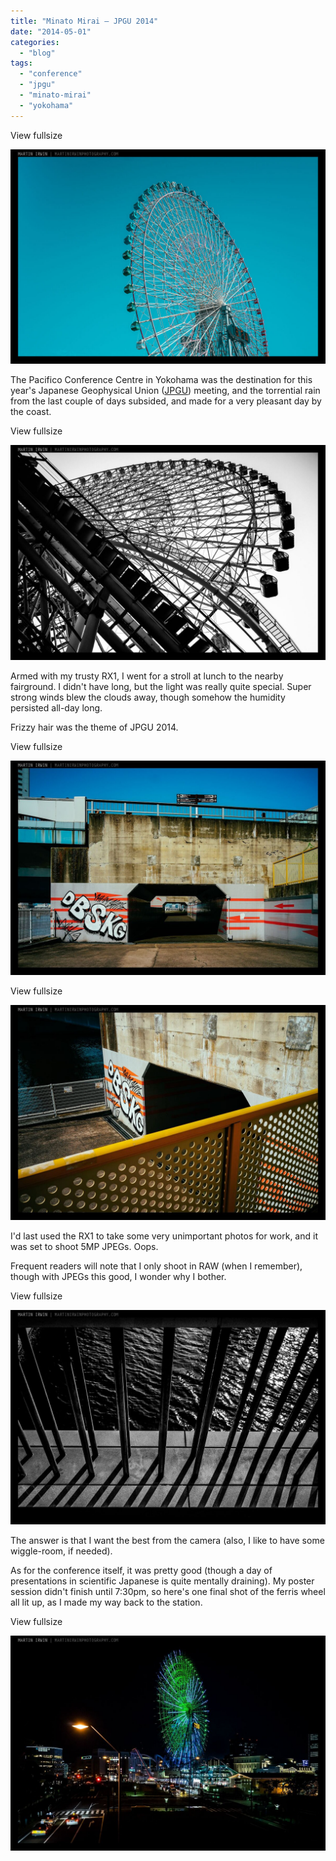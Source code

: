 ```yaml
---
title: "Minato Mirai – JPGU 2014"
date: "2014-05-01"
categories: 
  - "blog"
tags: 
  - "conference"
  - "jpgu"
  - "minato-mirai"
  - "yokohama"
---
```


View fullsize

![20140501-_DSC2946-DSC-RX1.jpg](/assets/images/05cd9-20140501-_dsc2946-dsc-rx1.jpg)

The Pacifico Conference Centre in Yokohama was the destination for this year's Japanese Geophysical Union ([JPGU](http://www.jpgu.org/meeting_e/)) meeting, and the torrential rain from the last couple of days subsided, and made for a very pleasant day by the coast.

View fullsize

![](/assets/images/501de-image-asset.jpeg)

Armed with my trusty RX1, I went for a stroll at lunch to the nearby fairground. I didn't have long, but the light was really quite special. Super strong winds blew the clouds away, though somehow the humidity persisted all-day long.

Frizzy hair was the theme of JPGU 2014.

View fullsize

![](/assets/images/d627c-image-asset.jpeg)

View fullsize

![](/assets/images/89744-image-asset.jpeg)

I'd last used the RX1 to take some very unimportant photos for work, and it was set to shoot 5MP JPEGs. Oops.

Frequent readers will note that I only shoot in RAW (when I remember), though with JPEGs this good, I wonder why I bother.

View fullsize

![20140501-_DSC2956-DSC-RX1.jpg](/assets/images/a8338-20140501-_dsc2956-dsc-rx1.jpg)

The answer is that I want the best from the camera (also, I like to have some wiggle-room, if needed). 

As for the conference itself, it was pretty good (though a day of presentations in scientific Japanese is quite mentally draining). My poster session didn't finish until 7:30pm, so here's one final shot of the ferris wheel all lit up, as I made my way back to the station.

View fullsize

![](/assets/images/b75ce-image-asset.jpeg)
